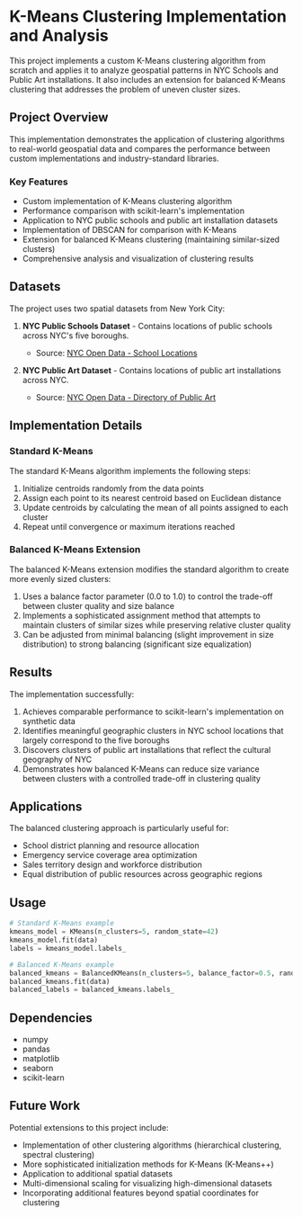 # K-Means Clustering Implementation and Analysis

This project implements a custom K-Means clustering algorithm from scratch and applies it to analyze geospatial patterns in NYC Schools and Public Art installations. It also includes an extension for balanced K-Means clustering that addresses the problem of uneven cluster sizes.

## Project Overview

This implementation demonstrates the application of clustering algorithms to real-world geospatial data and compares the performance between custom implementations and industry-standard libraries.

### Key Features

- Custom implementation of K-Means clustering algorithm
- Performance comparison with scikit-learn's implementation
- Application to NYC public schools and public art installation datasets
- Implementation of DBSCAN for comparison with K-Means
- Extension for balanced K-Means clustering (maintaining similar-sized clusters)
- Comprehensive analysis and visualization of clustering results

## Datasets

The project uses two spatial datasets from New York City:

1. **NYC Public Schools Dataset** - Contains locations of public schools across NYC's five boroughs.
   - Source: [NYC Open Data - School Locations](https://data.cityofnewyork.us/Education/2019-2020-School-Locations/wg9x-4ke6)

2. **NYC Public Art Dataset** - Contains locations of public art installations across NYC.
   - Source: [NYC Open Data - Directory of Public Art](https://data.cityofnewyork.us/Recreation/Directory-of-Temporary-Public-Art/zhrf-jnt6/about_data)

## Implementation Details

### Standard K-Means

The standard K-Means algorithm implements the following steps:
1. Initialize centroids randomly from the data points
2. Assign each point to its nearest centroid based on Euclidean distance
3. Update centroids by calculating the mean of all points assigned to each cluster
4. Repeat until convergence or maximum iterations reached

### Balanced K-Means Extension

The balanced K-Means extension modifies the standard algorithm to create more evenly sized clusters:
1. Uses a balance factor parameter (0.0 to 1.0) to control the trade-off between cluster quality and size balance
2. Implements a sophisticated assignment method that attempts to maintain clusters of similar sizes while preserving relative cluster quality
3. Can be adjusted from minimal balancing (slight improvement in size distribution) to strong balancing (significant size equalization)

## Results

The implementation successfully:

1. Achieves comparable performance to scikit-learn's implementation on synthetic data
2. Identifies meaningful geographic clusters in NYC school locations that largely correspond to the five boroughs
3. Discovers clusters of public art installations that reflect the cultural geography of NYC
4. Demonstrates how balanced K-Means can reduce size variance between clusters with a controlled trade-off in clustering quality

## Applications

The balanced clustering approach is particularly useful for:

- School district planning and resource allocation
- Emergency service coverage area optimization
- Sales territory design and workforce distribution
- Equal distribution of public resources across geographic regions

## Usage

```python
# Standard K-Means example
kmeans_model = KMeans(n_clusters=5, random_state=42)
kmeans_model.fit(data)
labels = kmeans_model.labels_

# Balanced K-Means example
balanced_kmeans = BalancedKMeans(n_clusters=5, balance_factor=0.5, random_state=42)
balanced_kmeans.fit(data)
balanced_labels = balanced_kmeans.labels_
```

## Dependencies

- numpy
- pandas
- matplotlib
- seaborn
- scikit-learn

## Future Work

Potential extensions to this project include:
- Implementation of other clustering algorithms (hierarchical clustering, spectral clustering)
- More sophisticated initialization methods for K-Means (K-Means++)
- Application to additional spatial datasets
- Multi-dimensional scaling for visualizing high-dimensional datasets
- Incorporating additional features beyond spatial coordinates for clustering
